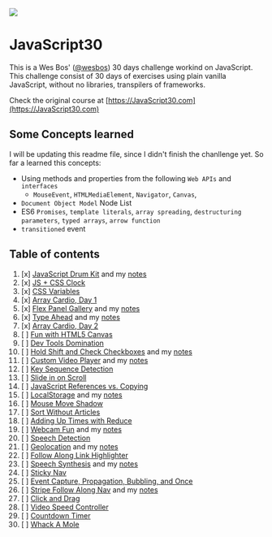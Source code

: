![](https://javascript30.com/images/JS3-social-share.png)

# JavaScript30
This is a Wes Bos' ([@wesbos](https://github.com/wesbos)) 30 days challenge workind on JavaScript.
This challenge consist of 30 days of exercises using plain vanilla JavaScript, without no libraries,
transpilers of frameworks.

Check the original course at [https://JavaScript30.com](https://JavaScript30.com)

## Some Concepts learned
 I will be updating this readme file, since I didn't finish the chanllenge yet. So far a learned this concepts:
 
- Using methods and properties from the following `Web APIs`  and `interfaces`
  - `MouseEvent`, `HTMLMediaElement`, `Navigator`, `Canvas`,
- `Document Object Model` Node List
 - ES6 `Promises`,  `template literals`, `array spreading`, `destructuring parameters`, `typed arrays`, `arrow function`
 - `transitioned` event


## Table of contents

1. [x] [JavaScript Drum Kit]()
    and my [notes]()
2. [x] [JS + CSS Clock]()
3. [x] [CSS Variables]()
4. [x] [Array Cardio, Day 1]()
5. [x] [Flex Panel Gallery]()
    and my [notes]()
6. [x] [Type Ahead]()
    and my [notes]()
7. [x] [Array Cardio, Day 2]()
8. [ ] [Fun with HTML5 Canvas]()
9. [ ] [Dev Tools Domination]()
10. [ ] [Hold Shift and Check Checkboxes]()
    and my [notes]()
11. [ ] [Custom Video Player]()
    and my [notes]()
12. [ ] [Key Sequence Detection]()
13. [ ] [Slide in on Scroll]()
14. [ ] [JavaScript References vs. Copying]()
15. [ ] [LocalStorage]()
    and my [notes]()
16. [ ] [Mouse Move Shadow]()
17. [ ] [Sort Without Articles]()
18. [ ] [Adding Up Times with Reduce]()
19. [ ] [Webcam Fun]()
    and my [notes]()
20. [ ] [Speech Detection]()
21. [ ] [Geolocation]()
    and my [notes]()
22. [ ] [Follow Along Link Highlighter]()
23. [ ] [Speech Synthesis]()
    and my [notes]()
24. [ ] [Sticky Nav]()
25. [ ] [Event Capture, Propagation, Bubbling, and Once]()
26. [ ] [Stripe Follow Along Nav]()
    and my [notes]()
27. [ ] [Click and Drag]()
28. [ ] [Video Speed Controller]()
29. [ ] [Countdown Timer]()
30. [ ] [Whack A Mole]()
